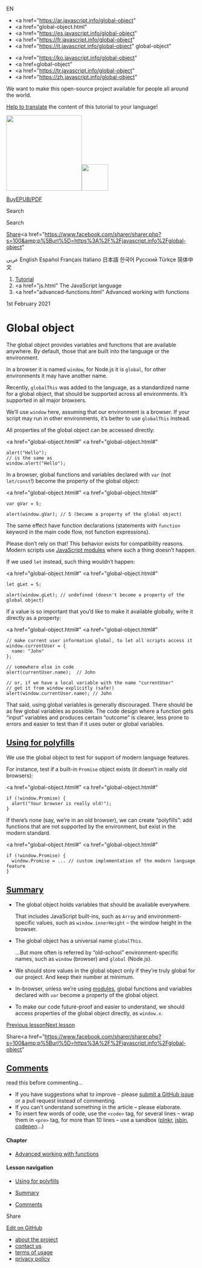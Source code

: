 EN

-   <a href="https://ar.javascript.info/global-object"
-   <a href="global-object.html"
-   <a href="https://es.javascript.info/global-object"
-   <a href="https://fr.javascript.info/global-object"
-   <a href="https://it.javascript.info/global-object"
    global-object"

<!-- -->

-   <a href="https://ko.javascript.info/global-object"
-   <a href=global-object"
-   <a href="https://tr.javascript.info/global-object"
-   <a href="https://zh.javascript.info/global-object"

We want to make this open-source project available for people all around the world.

[Help to translate](translate.html) the content of this tutorial to your language!

<a href="index.html" class="sitetoolbar__link sitetoolbar__link_logo"><img src="img/sitetoolbar__logo_en.svg" class="sitetoolbar__logo sitetoolbar__logo_normal" width="200" /><img src="img/sitetoolbar__logo_small_en.svg" class="sitetoolbar__logo sitetoolbar__logo_small" width="70" /></a>

<a href="ebook.html" class="buy-book-button"><span class="buy-book-button__extra-text">Buy</span>EPUB/PDF</a>

Search

Search

<a href="tutorial/map.html" class="map">

<span class="share-icons__title">Share</span><a href="https://twitter.com/share?url=https%3A%2F%2Fjavascript.info%2Fglobal-object" class="share share_tw"></a><a href="https://www.facebook.com/sharer/sharer.php?s=100&amp;p%5Burl%5D=https%3A%2F%2Fjavascript.info%2Fglobal-object" </a>

عربي English Español Français Italiano 日本語 한국어 Русский Türkçe 简体中文

1.  <a href="index.html" class="breadcrumbs__link"><span class="breadcrumbs__hidden-text">Tutorial</span></a>
2.  <span id="breadcrumb-1"><a href="js.html" The JavaScript language</span></a></span>
3.  <span id="breadcrumb-2"><a href="advanced-functions.html" Advanced working with functions</span></a></span>

1st February 2021

# Global object

The global object provides variables and functions that are available anywhere. By default, those that are built into the language or the environment.

In a browser it is named `window`, for Node.js it is `global`, for other environments it may have another name.

Recently, `globalThis` was added to the language, as a standardized name for a global object, that should be supported across all environments. It’s supported in all major browsers.

We’ll use `window` here, assuming that our environment is a browser. If your script may run in other environments, it’s better to use `globalThis` instead.

All properties of the global object can be accessed directly:

<a href="global-object.html#"
<a href="global-object.html#"

    alert("Hello");
    // is the same as
    window.alert("Hello");

In a browser, global functions and variables declared with `var` (not `let/const`!) become the property of the global object:

<a href="global-object.html#"
<a href="global-object.html#"

    var gVar = 5;

    alert(window.gVar); // 5 (became a property of the global object)

The same effect have function declarations (statements with `function` keyword in the main code flow, not function expressions).

Please don’t rely on that! This behavior exists for compatibility reasons. Modern scripts use [JavaScript modules](modules.html) where such a thing doesn’t happen.

If we used `let` instead, such thing wouldn’t happen:

<a href="global-object.html#"
<a href="global-object.html#"

    let gLet = 5;

    alert(window.gLet); // undefined (doesn't become a property of the global object)

If a value is so important that you’d like to make it available globally, write it directly as a property:

<a href="global-object.html#"
<a href="global-object.html#"

    // make current user information global, to let all scripts access it
    window.currentUser = {
      name: "John"
    };

    // somewhere else in code
    alert(currentUser.name);  // John

    // or, if we have a local variable with the name "currentUser"
    // get it from window explicitly (safe!)
    alert(window.currentUser.name); // John

That said, using global variables is generally discouraged. There should be as few global variables as possible. The code design where a function gets “input” variables and produces certain “outcome” is clearer, less prone to errors and easier to test than if it uses outer or global variables.

## <a href="global-object.html#using-for-polyfills" id="using-for-polyfills" class="main__anchor">Using for polyfills</a>

We use the global object to test for support of modern language features.

For instance, test if a built-in `Promise` object exists (it doesn’t in really old browsers):

<a href="global-object.html#"
<a href="global-object.html#"

    if (!window.Promise) {
      alert("Your browser is really old!");
    }

If there’s none (say, we’re in an old browser), we can create “polyfills”: add functions that are not supported by the environment, but exist in the modern standard.

<a href="global-object.html#"
<a href="global-object.html#"

    if (!window.Promise) {
      window.Promise = ... // custom implementation of the modern language feature
    }

## <a href="global-object.html#summary" id="summary" class="main__anchor">Summary</a>

-   The global object holds variables that should be available everywhere.

    That includes JavaScript built-ins, such as `Array` and environment-specific values, such as `window.innerHeight` – the window height in the browser.

-   The global object has a universal name `globalThis`.

    …But more often is referred by “old-school” environment-specific names, such as `window` (browser) and `global` (Node.js).

-   We should store values in the global object only if they’re truly global for our project. And keep their number at minimum.

-   In-browser, unless we’re using [modules](modules.html), global functions and variables declared with `var` become a property of the global object.

-   To make our code future-proof and easier to understand, we should access properties of the global object directly, as `window.x`.

<a href="var.html" class="page__nav page__nav_prev"><span class="page__nav-text"><span class="page__nav-text-shortcut"></span></span><span class="page__nav-text-alternate">Previous lesson</span></a><a href="function-object.html" class="page__nav page__nav_next"><span class="page__nav-text"><span class="page__nav-text-shortcut"></span></span><span class="page__nav-text-alternate">Next lesson</span></a>

<span class="share-icons__title">Share</span><a href="https://twitter.com/share?url=https%3A%2F%2Fjavascript.info%2Fglobal-object" class="share share_tw"></a><a href="https://www.facebook.com/sharer/sharer.php?s=100&amp;p%5Burl%5D=https%3A%2F%2Fjavascript.info%2Fglobal-object" </a>

<a href="tutorial/map.html" class="map">

## <a href="global-object.html#comments" id="comments">Comments</a>

<span class="comments__read-before-link">read this before commenting…</span>

-   If you have suggestions what to improve - please [submit a GitHub issue](https://github.com/javascript-tutorial/en.javascript.info/issues/new) or a pull request instead of commenting.
-   If you can't understand something in the article – please elaborate.
-   To insert few words of code, use the `<code>` tag, for several lines – wrap them in `<pre>` tag, for more than 10 lines – use a sandbox ([plnkr](https://plnkr.co/edit/?p=preview), [jsbin](https://jsbin.com), [codepen](http://codepen.io)…)

<a href="tutorial/map.html" class="map"></a>

#### Chapter

-   <a href="advanced-functions.html" class="sidebar__link">Advanced working with functions</a>

#### Lesson navigation

-   <a href="global-object.html#using-for-polyfills" class="sidebar__link">Using for polyfills</a>
-   <a href="global-object.html#summary" class="sidebar__link">Summary</a>

-   <a href="global-object.html#comments" class="sidebar__link">Comments</a>

Share

<a href="https://twitter.com/share?url=https%3A%2F%2Fjavascript.info%2Fglobal-object" class="share share_tw sidebar__share"></a><a href="https://www.facebook.com/sharer/sharer.php?s=100&amp;p%5Burl%5D=https%3A%2F%2Fjavascript.info%2Fglobal-object" class="share share_fb sidebar__share"></a>

<a href="https://github.com/javascript-tutorial/en.javascript.info/blob/master/1-js/06-advanced-functions/05-global-object" class="sidebar__link">Edit on GitHub</a>

-   <a href="about.html" class="page-footer__link">about the project</a>
-   <a href="about.html#contact-us" class="page-footer__link">contact us</a>
-   <a href="terms.html" class="page-footer__link">terms of usage</a>
-   <a href="privacy.html" class="page-footer__link">privacy policy</a>
